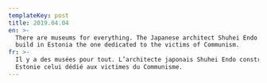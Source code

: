 ```yaml
---
templateKey: post
title: 2019.04.04
en: >-
  There are museums for everything. The Japanese architect Shuhei Endo will
  build in Estonia the one dedicated to the victims of Communism.
fr: >-
  Il y a des musées pour tout. L’architecte japonais Shuhei Endo construira en
  Estonie celui dédié aux victimes du Communisme.
---
```


